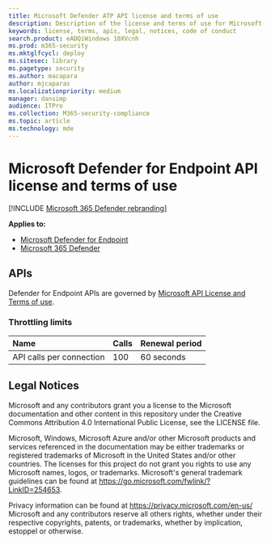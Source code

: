 ```yaml
---
title: Microsoft Defender ATP API license and terms of use
description: Description of the license and terms of use for Microsoft Defender APIs
keywords: license, terms, apis, legal, notices, code of conduct
search.product: eADQiWindows 10XVcnh
ms.prod: m365-security
ms.mktglfcycl: deploy
ms.sitesec: library
ms.pagetype: security
ms.author: macapara
author: mjcaparas
ms.localizationpriority: medium
manager: dansimp
audience: ITPro
ms.collection: M365-security-compliance
ms.topic: article
ms.technology: mde
---
```


# Microsoft Defender for Endpoint API license and terms of use

[!INCLUDE [Microsoft 365 Defender rebranding](../../includes/microsoft-defender.md)]

**Applies to:**
- [Microsoft Defender for Endpoint](https://go.microsoft.com/fwlink/p/?linkid=2146631)
- [Microsoft 365 Defender](https://go.microsoft.com/fwlink/?linkid=2118804)

## APIs

Defender for Endpoint APIs are governed by [Microsoft API License and Terms of use](https://docs.microsoft.com/legal/microsoft-apis/terms-of-use).

### Throttling limits

Name | Calls | Renewal period 
:---|:---|:---
API calls per connection | 100 | 60 seconds


## Legal Notices

Microsoft and any contributors grant you a license to the Microsoft documentation and other content in this repository under the Creative Commons Attribution 4.0 International Public License, see the LICENSE file.

Microsoft, Windows, Microsoft Azure and/or other Microsoft products and services referenced in the documentation may be either trademarks or registered trademarks of Microsoft in the United States and/or other countries. The licenses for this project do not grant you rights to use any Microsoft names, logos, or trademarks. Microsoft's general trademark guidelines can be found at https://go.microsoft.com/fwlink/?LinkID=254653.

Privacy information can be found at https://privacy.microsoft.com/en-us/
Microsoft and any contributors reserve all others rights, whether under their respective copyrights, patents, or trademarks, whether by implication, estoppel or otherwise.

